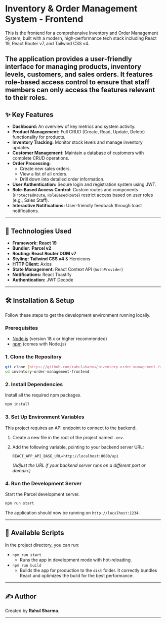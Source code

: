 # Inventory & Order Management System - Frontend

This is the frontend for a comprehensive Inventory and Order Management System, built with a modern, high-performance tech stack including React 19, React Router v7, and Tailwind CSS v4.

The application provides a user-friendly interface for managing products, inventory levels, customers, and sales orders. It features role-based access control to ensure that staff members can only access the features relevant to their roles.
---

## ✨ Key Features

* **Dashboard:** An overview of key metrics and system activity.
* **Product Management:** Full CRUD (Create, Read, Update, Delete) functionality for products.
* **Inventory Tracking:** Monitor stock levels and manage inventory updates.
* **Customer Management:** Maintain a database of customers with complete CRUD operations.
* **Order Processing:**
    * Create new sales orders.
    * View a list of all orders.
    * Drill down into detailed order information.
* **User Authentication:** Secure login and registration system using JWT.
* **Role-Based Access Control:** Custom routes and components (`ProtectedRoute`, `RoleBasedRoute`) restrict access based on user roles (e.g., Sales Staff).
* **Interactive Notifications:** User-friendly feedback through toast notifications.
  
---
## 🚀 Technologies Used

* **Framework:** **React 19**
* **Bundler:** **Parcel v2**
* **Routing:** **React Router DOM v7**
* **Styling:** **Tailwind CSS v4** & Heroicons
* **HTTP Client:** Axios
* **State Management:** React Context API (`AuthProvider`)
* **Notifications:** React Toastify
* **Authentication:** JWT Decode

---

## 🛠️ Installation & Setup

Follow these steps to get the development environment running locally.

### Prerequisites

* [Node.js](https://nodejs.org/) (version 18.x or higher recommended)
* [npm](https://www.npmjs.com/) (comes with Node.js)
  
### 1. Clone the Repository

```sh
git clone [https://github.com/rahulaharma/inventory-order-management-frontend.git](https://github.com/rahulaharma/inventory-order-management-frontend.git)
cd inventory-order-management-frontend
```
### 2. Install Dependencies

Install all the required npm packages.

```sh
npm install
```
### 3. Set Up Environment Variables

This project requires an API endpoint to connect to the backend.

1.  Create a new file in the root of the project named `.env`.
2.  Add the following variable, pointing to your backend server URL:

    ```env
    REACT_APP_API_BASE_URL=http://localhost:8080/api
    ```

    *(Adjust the URL if your backend server runs on a different port or domain.)*

### 4. Run the Development Server

Start the Parcel development server.

```sh
npm run start
```

The application should now be running on `http://localhost:1234`.

---

## 📜 Available Scripts

In the project directory, you can run:

* `npm run start`
    * Runs the app in development mode with hot-reloading.
* `npm run build`
    * Builds the app for production to the `dist` folder. It correctly bundles React and optimizes the build for the best performance.


---

## ✍️ Author

Created by **Rahul Sharma**.

---
